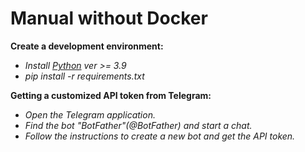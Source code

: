 # Manual without Docker

**Create a development environment:**

- *Install [Python](https://www.python.org) ver >= 3.9*
- *pip install -r requirements.txt*

**Getting a customized API token from Telegram:**
- *Open the Telegram application.*
- *Find the bot "BotFather"(@BotFather) and start a chat.*
- *Follow the instructions to create a new bot and get the API token.*

